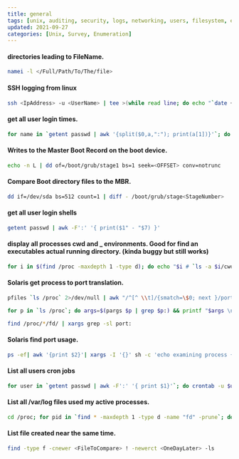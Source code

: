 ```yaml
---
title: general
tags: [unix, auditing, security, logs, networking, users, filesystem, enumeration]
updated: 2021-09-27
categories: [Unix, Survey, Enumeration]
---
```


#### directories leading to FileName.
```bash
namei -l </Full/Path/To/The/file>
```


#### SSH logging from linux
```bash
ssh <IpAddress> -u <UserName> | tee >(while read line; do echo "`date +'[%H:%M:%S]'` $line"; done >logfile)
```

#### get all user login times.
```bash
for name in `getent passwd | awk '{split($0,a,":"); print(a[1])}'`; do last $name >> /tmp/logins.txt; done
```

#### Writes to the Master Boot Record on the boot device.
```bash
echo -n L | dd of=/boot/grub/stage1 bs=1 seek=<OFFSET> conv=notrunc
```

#### Compare Boot directory files to the MBR.
```bash
dd if=/dev/sda bs=512 count=1 | diff - /boot/grub/stage<StageNumber>
```

#### get all user login shells
```bash
getent passwd | awk -F':' '{ print($1" - "$7) }'
```

#### display all processes cwd and _ environments. Good for find an executables actual running directory. (kinda buggy but still works)
```bash
for i in $(find /proc -maxdepth 1 -type d); do echo "$i # `ls -a $i/cwd` # $(cat $i/environ | awk '{ split($0,a,"="); print(a[15]); }')"; done | grep '# /'
```

#### Solaris get process to port translation.
```bash
pfiles `ls /proc` 2>/dev/null | awk "/^[^ \\t]/{smatch=\$0; next }/port:[ \\t]*${1}/{print smatch, \$0}{next}"
```
```bash
for p in `ls /proc`; do args=$(pargs $p | grep $p:) && printf "$args \n $(pfiles $p | grep port:)" ; done | less
```
```bash
find /proc/*/fd/ | xargs grep -sl port:
```

#### Solaris find port usage.
```bash
ps -ef| awk '{print $2}'| xargs -I '{}' sh -c 'echo examining process {}; pfiles {}| grep <PortToFind>'
```

#### List all users cron jobs
```bash
for user in `getent passwd | awk -F':' '{ print $1}'`; do crontab -u $user -l; done
```

#### List all /var/log files used my active processes.
```bash
cd /proc; for pid in `find * -maxdepth 1 -type d -name "fd" -prune`; do ls -l /proc/$pid/. | grep /var/log && echo $pid" -------------Above this line--------------" ;  done;
```

#### List file created near the same time.
```bash
find -type f -cnewer <FileToCompare> ! -newerct <OneDayLater> -ls
```